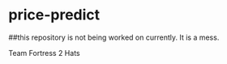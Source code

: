 # price-predict

##this repository is not being worked on currently. It is a mess.

Team Fortress 2 Hats
